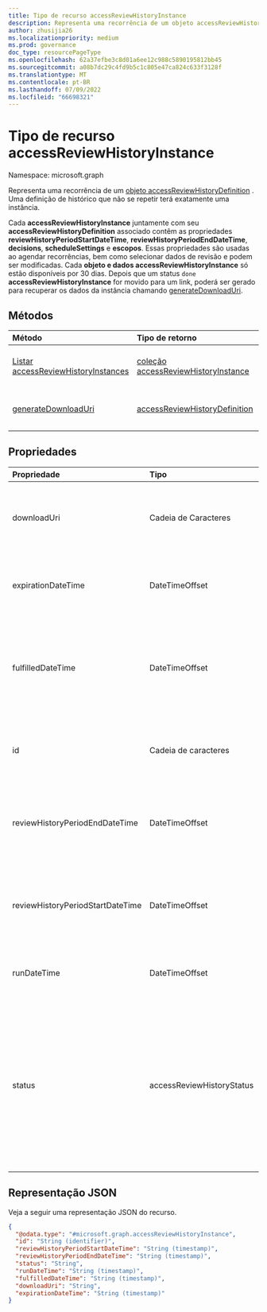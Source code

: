 ```yaml
---
title: Tipo de recurso accessReviewHistoryInstance
description: Representa uma recorrência de um objeto accessReviewHistoryDefinition.
author: zhusijia26
ms.localizationpriority: medium
ms.prod: governance
doc_type: resourcePageType
ms.openlocfilehash: 62a37efbe3c8d01a6ee12c988c5890195812bb45
ms.sourcegitcommit: a08b7dc29c4fd9b5c1c805e47ca824c633f3128f
ms.translationtype: MT
ms.contentlocale: pt-BR
ms.lasthandoff: 07/09/2022
ms.locfileid: "66698321"
---
```

# <a name="accessreviewhistoryinstance-resource-type"></a>Tipo de recurso accessReviewHistoryInstance

Namespace: microsoft.graph

 Representa uma recorrência de um [objeto accessReviewHistoryDefinition](accessreviewhistorydefinition.md) . Uma definição de histórico que não se repetir terá exatamente uma instância.

 Cada **accessReviewHistoryInstance** juntamente com seu **accessReviewHistoryDefinition** associado contêm as propriedades **reviewHistoryPeriodStartDateTime**, **reviewHistoryPeriodEndDateTime**, **decisions**, **scheduleSettings** e **escopos**. Essas propriedades são usadas ao agendar recorrências, bem como selecionar dados de revisão e podem ser modificadas. Cada **objeto e dados accessReviewHistoryInstance** só estão disponíveis por 30 dias. Depois que um status `done` **accessReviewHistoryInstance** for movido para um link, poderá ser gerado para recuperar os dados da instância chamando [generateDownloadUri](../api/accessreviewhistoryinstance-generatedownloaduri.md).

## <a name="methods"></a>Métodos

| Método  | Tipo de retorno | Descrição |
|:---|:---|:---|
|[Listar accessReviewHistoryInstances](../api/accessreviewhistorydefinition-list-instances.md)|[coleção accessReviewHistoryInstance](accessreviewhistoryinstance.md)| Recupere uma lista dos [objetos accessReviewHistoryInstance](accessreviewhistoryinstance.md) e suas propriedades.|
|[generateDownloadUri](../api/accessreviewhistoryinstance-generatedownloaduri.md)|[accessReviewHistoryDefinition](accessreviewhistorydefinition.md)|Gera um URI que pode ser usado para recuperar os dados do histórico de revisão da instância.|

## <a name="properties"></a>Propriedades

|Propriedade|Tipo|Descrição|
|:---|:---|:---|
|downloadUri|Cadeia de Caracteres|URI que pode ser usado para recuperar dados de histórico de revisão. Esse URI ficará ativo por 24 horas após ser gerado. Obrigatório.|
|expirationDateTime|DateTimeOffset|Carimbo de data/hora quando essa instância e os dados associados expiram e o histórico é excluído. Obrigatório.|
|fulfilledDateTime|DateTimeOffset|Carimbo de data/hora quando todos os dados disponíveis para essa instância foram coletados. Isso será definido depois que o status dessa instância for definido como `done`. Obrigatório.|
|id|Cadeia de caracteres|O identificador exclusivo atribuído de uma instância de histórico de revisão de acesso. Somente leitura. Obrigatório.|
|reviewHistoryPeriodEndDateTime|DateTimeOffset|Carimbo de data/hora, as revisões que terminam em ou antes dessa data serão incluídas nos dados de histórico buscados.|
|reviewHistoryPeriodStartDateTime|DateTimeOffset|Carimbo de data/hora, as revisões que começam em ou após essa data serão incluídas nos dados de histórico buscados.|
|runDateTime|DateTimeOffset|Carimbo de data/hora quando os dados de histórico da instância estão agendados para serem gerados.|
|status|accessReviewHistoryStatus|Representa o status da coleta de dados do histórico de revisão. Os valores possíveis são: `done`, `inProgress`, `error`, `requested`, `unknownFutureValue`. Depois que **o status** tiver sido marcado como `done`, um link poderá ser gerado para recuperar os dados da instância chamando o [método generateDownloadUri](../api/accessreviewhistoryinstance-generatedownloaduri.md) .|

## <a name="json-representation"></a>Representação JSON

Veja a seguir uma representação JSON do recurso.
<!-- {
  "blockType": "resource",
  "keyProperty": "id",
  "@odata.type": "microsoft.graph.accessReviewHistoryInstance",
  "baseType": "microsoft.graph.entity",
  "openType": false
}
-->

``` json
{
  "@odata.type": "#microsoft.graph.accessReviewHistoryInstance",
  "id": "String (identifier)",
  "reviewHistoryPeriodStartDateTime": "String (timestamp)",
  "reviewHistoryPeriodEndDateTime": "String (timestamp)",
  "status": "String",
  "runDateTime": "String (timestamp)",
  "fulfilledDateTime": "String (timestamp)",
  "downloadUri": "String",
  "expirationDateTime": "String (timestamp)"
}
```

